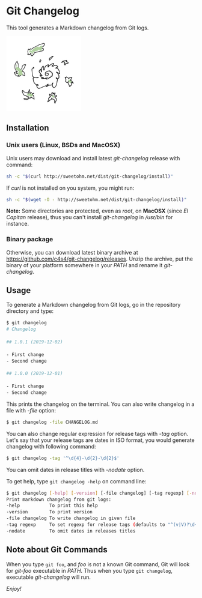# Git Changelog

This tool generates a Markdown changelog from Git logs.

![](spirale.png)

## Installation

### Unix users (Linux, BSDs and MacOSX)

Unix users may download and install latest *git-changelog* release with command:

```bash
sh -c "$(curl http://sweetohm.net/dist/git-changelog/install)"
```

If *curl* is not installed on you system, you might run:

```bash
sh -c "$(wget -O - http://sweetohm.net/dist/git-changelog/install)"
```

**Note:** Some directories are protected, even as *root*, on **MacOSX** (since *El Capitan* release), thus you can't install *git-changelog* in */usr/bin* for instance.

### Binary package

Otherwise, you can download latest binary archive at <https://github.com/c4s4/git-changelog/releases>. Unzip the archive, put the binary of your platform somewhere in your *PATH* and rename it *git-changelog*.

## Usage

To generate a Markdown changelog from Git logs, go in the repository directory and type:

```bash
$ git changelog
# Changelog

## 1.0.1 (2019-12-02)

- First change
- Second change

## 1.0.0 (2019-12-01)

- First change
- Second change
```

This prints the changelog on the terminal. You can also write changelog in a file with *-file* option:

```bash
$ git changelog -file CHANGELOG.md
```

You can also change regular expression for release tags with *-tag* option. Let's say that your release tags are dates in ISO format, you would generate changelog with following command:

```bash
$ git changelog -tag '^\d{4}-\d{2}-\d{2}$'
```

You can omit dates in release titles with *-nodate* option.

To get help, type `git changelog -help` on command line:

```bash
$ git changelog [-help] [-version] [-file changelog] [-tag regexp] [-nodate]
Print markdown changelog from git logs:
-help           To print this help
-version        To print version
-file changelog To write changelog in given file
-tag regexp     To set regexp for release tags (defaults to "^(v|V)?\d+.*$")
-nodate         To omit dates in releases titles
```

## Note about Git Commands

When you type `git foo`, and *foo* is not a known Git command, Git will look for *git-foo* executable in *PATH*. Thus when you type `git changelog`, executable *git-changelog* will run.

*Enjoy!*
